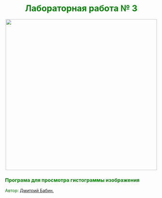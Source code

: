 <h1 style="text-align: center;"><span style="color: #008000;">Лабораторная работа № 3</span></h1>
<p style="text-align: center;"><a title="Author" href="https://vk.com/dimababin" target="_blank"><img src="https://github.com/CG2016/BabinDA_KG_12gr_2var/blob/master/lab2/Result/result.PNG" alt="" height="500" align="center" /></a></p>

<h3><span style="color: #008000;">Програма для просмотра гистограммы изображения</span></h3>
<p><span style="color: #008000;">Автор:&nbsp;<a title="Auhtor" href="https://vk.com/dimababin" target="_blank">Дмитрий Бабин.</a></span></p>
